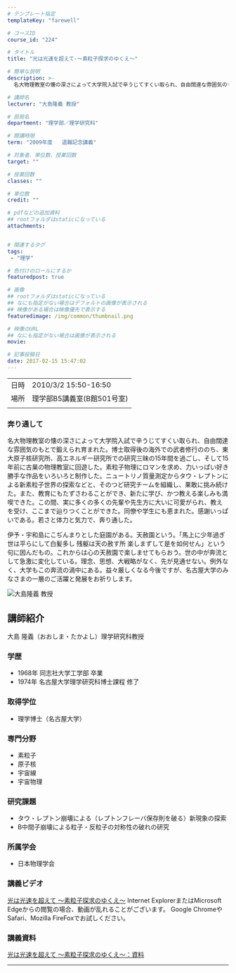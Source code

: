 ```yaml
---
# テンプレート指定
templateKey: "farewell"

# コースID
course_id: "224"

# タイトル
title: "光は光速を超えて-〜素粒子探求のゆくえ〜"

# 簡単な説明
description: >-
  名大物理教室の懐の深さによって大学院入試で辛うじてすくい取られ、自由闊達な雰囲気のもとで鍛えられ育まれた。博士取得後の海外での武者修行ののち、東大原子核研究所、高エネルギー研究所での研究三昧の15年間を過ごし、そして15年前に古巣の物理教室に回遊した。素粒子物理にロマンを求め、力いっぱい好き勝手な作品をいろいろと制作した。ニュートリノ質量測定からタウ・レプトンによる新素粒子世界の探索などと、そ ....

# 講師名
lecturer: "大島隆義 教授"

# 部局名
department: "理学部／理学研究科"

# 開講時限
term: "2009年度	退職記念講義"

# 対象者、単位数、授業回数
target: ""

# 授業回数
classes: ""

# 単位数
credit: ""

# pdfなどの追加資料
## rootフォルダはstaticになっている
attachments:


# 関連するタグ
tags:
 - "理学"

# 色付けのロールにするか
featuredpost: true

# 画像
## rootフォルダはstaticになっている
## なにも指定がない場合はデフォルトの画像が表示される
## 映像がある場合は映像優先で表示する
featuredimage: /img/common/thumbnail.png

# 映像のURL
## なにも指定がない場合は画像が表示される
movie: 

# 記事投稿日
date: 2017-02-15 15:47:02
---
```


|   |   |
|---|---|
| 日時 | 2010/3/2  15:50-16:50 |
| 場所 | 理学部B5講義室(B館501号室) |
|   |   |


### 奔り通して

名大物理教室の懐の深さによって大学院入試で辛うじてすくい取られ、自由闊達な雰囲気のもとで鍛えられ育まれた。博士取得後の海外での武者修行ののち、東大原子核研究所、高エネルギー研究所での研究三昧の15年間を過ごし、そして15年前に古巣の物理教室に回遊した。素粒子物理にロマンを求め、力いっぱい好き勝手な作品をいろいろと制作した。ニュートリノ質量測定からタウ・レプトンによる新素粒子世界の探索などと、そのつど研究チームを組織し、果敢に挑み続けた。また、教育にもたずさわることができ、新たに学び、かつ教える楽しみも満喫できた。この間、実に多くの多くの先輩や先生方に大いに可愛がられ、教えを受け、ここまで辿りつくことができた。同僚や学生にも恵まれた。感謝いっぱいである。若さと体力と気力で、奔り通した。

伊予・宇和島にこぢんまりとした庭園がある。天赦園という。「馬上に少年過ぎ 世は平らにして白髪多し 残躯は天の赦す所 楽しまずして是を如何せん」という句に因んだもの。これからは心の天赦園で楽しませてもらおう。世の中が奔流として急激に変化している。理念、思想、大戦略がなく、先が見通せない。例外なく、大学もこの奔流の渦中にある。益々厳しくなる今後ですが、名古屋大学のみなさまの一層のご活躍と発展をお祈りします。



![大島隆義 教授](https://ocw.nagoya-u.jp/files/224/s_ohshima.jpg) 
## 講師紹介

大島 隆義（おおしま・たかよし）理学研究科教授

### 学歴

* 1968年 同志社大学工学部 卒業
* 1974年 名古屋大学理学研究科博士課程 修了

### 取得学位

* 理学博士（名古屋大学）

### 専門分野

* 素粒子
* 原子核
* 宇宙線
* 宇宙物理

### 研究課題

* タウ・レプトン崩壊による（レプトンフレーバ保存則を破る）新現象の探索
* B中間子崩壊による粒子・反粒子の対称性の破れの研究

### 所属学会

* 日本物理学会


### 講義ビデオ

<a href="https://nuvideo.media.nagoya-u.ac.jp/embed/b2f44728a8ae21ff659a6be5362c816fb73e7158" target="blank">光は光速を超えて 〜素粒子探求のゆくえ〜</a>
Internet ExplorerまたはMicrosoft Edgeからの閲覧の場合、動画が乱れることがございます。
Google ChromeやSafari、Mozilla FireFoxでお試しください。

### 講義資料

[光は光速を超えて 〜素粒子探求のゆくえ〜：資料](https://ocw.nagoya-u.jp/files/224/pohshima.pdf) 

-----